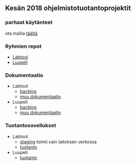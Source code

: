 
## Kesän 2018 ohjelmistotuotantoprojektit

### parhaat käytänteet

ota mallia [täältä](https://github.com/ohtu-ohjaajat/OhTuHistory/blob/master/reference.md)

### Ryhmien repot
- [Labtool](https://github.com/labtool/labtool)
- [Luupeli](https://github.com/luupeli/luupeli)

### Dokumentaatio
- Labtool 
  - [backlog](https://github.com/labtool/labtool/projects/1)
  - [muu dokumentaatio](https://drive.google.com/drive/folders/1CkmhZ3rhVPO3Qn_hrFSlWlRKFN-sV-Lw)
- Luupeli 
  - [backlog](https://docs.google.com/spreadsheets/d/1b66WPYF05FefrFPH069sPz5Ew2VdkUd1fpNZGQjryEQ/edit?usp=sharing)
  - [muu dokumentaatio](https://github.com/luupeli/luupeli/wiki)


### Tuotantosovellukset
- Labtool
  - [staging](https://svm-61.cs.helsinki.fi/labtool/) toimii vain laitoksen verkossa
  - [tuotanto](https://studies.cs.helsinki.fi/labtool/)
- Luupeli
  - [tuotanto](http://luupeli.herokuapp.com/)  
